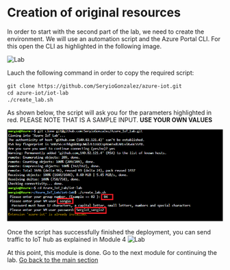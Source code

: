 # Creation of original resources
In order to start with the second part of the lab, we need to create the environment. We will use an automation script and the Azure Portal CLI. For this open the CLI as highlighted in the following image.

![Lab](../images/summary-1.PNG "Summary")

Lauch the following command in order to copy the required script:

```
git clone https://github.com/SeryioGonzalez/azure-iot.git
cd azure-iot/iot-lab
./create_lab.sh
```
As shown below, the script will ask you for the parameters highlighted in red. PLEASE NOTE THAT IS A SAMPLE INPUT. **USE YOUR OWN VALUES**

![Lab](../images/summary-2.PNG "Summary")

Once the script has successfully finished the deployment, you can send traffic to IoT hub as explained in Module 4
![Lab](../images/summary-3.PNG "Summary")

At this point, this module is done. Go to the next module for continuing the lab.
[Go back to the main section](../README.md )
